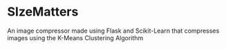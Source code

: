 # SIzeMatters
An image compressor made using Flask and Scikit-Learn that compresses images using the K-Means Clustering Algorithm 
